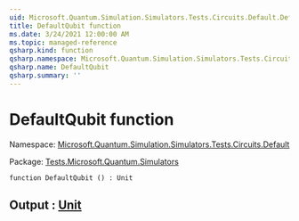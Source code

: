 ```yaml
---
uid: Microsoft.Quantum.Simulation.Simulators.Tests.Circuits.Default.DefaultQubit
title: DefaultQubit function
ms.date: 3/24/2021 12:00:00 AM
ms.topic: managed-reference
qsharp.kind: function
qsharp.namespace: Microsoft.Quantum.Simulation.Simulators.Tests.Circuits.Default
qsharp.name: DefaultQubit
qsharp.summary: ''
---
```


# DefaultQubit function

Namespace: [Microsoft.Quantum.Simulation.Simulators.Tests.Circuits.Default](xref:Microsoft.Quantum.Simulation.Simulators.Tests.Circuits.Default)

Package: [Tests.Microsoft.Quantum.Simulators](https://nuget.org/packages/Tests.Microsoft.Quantum.Simulators)




```qsharp
function DefaultQubit () : Unit
```


## Output : [Unit](xref:microsoft.quantum.lang-ref.unit)


